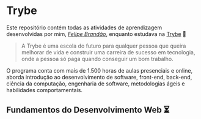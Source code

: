 # Trybe

Este repositório contém todas as atividades de aprendizagem desenvolvidas por mim, _[Felipe Brandão](https://linkedin.com/in/felipebrandaodasilva/)_, enquanto estudava na [Trybe](https://www.betrybe.com/) 🚀

>A Trybe é uma escola do futuro para qualquer pessoa que queira melhorar de vida e construir uma carreira de sucesso em tecnologia, onde a pessoa só paga quando conseguir um bom trabalho.

O programa conta com mais de 1.500 horas de aulas presenciais e online, aborda introdução ao desenvolvimento de software, front-end, back-end, ciência da computação, engenharia de software, metodologias ágeis e habilidades comportamentais.

## Fundamentos do Desenvolvimento Web ⏳